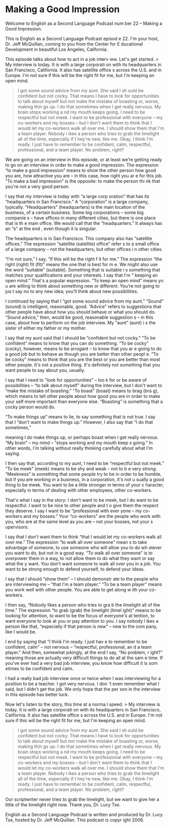 # Making a Good Impression

Welcome to English as a Second Language Podcast num ber 22 – Making a Good Impression.  

This is English as a Second Language Podcast episod e 22. I'm your host, Dr. Jeff McQuillan, coming to you from the Center for E ducational Development in beautiful Los Angeles, California.  

This episode talks about how to act in a job interv iew. Let's get started. > My interview is today. It is with a large corporati on with its headquarters in San Francisco, California. It also has satellite office s across the U.S. and in Europe. I'm not sure if this will be the right fit for me, but I'm keeping an open mind.  
> I got some sound advice from my aunt. She said I sh ould be confident but not cocky. That means I have to look for opportunities to talk about myself but not make the mistake of boasting or, worse, making thin gs up. I do that sometimes when I get really nervous. My brain stops working a nd my mouth keeps going. 
> I need to be respectful but not meek. I want to be professional with everyone – my co-workers and my bosses – but I don't want them  to think that I would let my co-workers walk all over me. 
> I should show them that I'm a team player. Nobody l ikes a person who tries to grab the limelight all of the time, especially if t hey're new, like me. 
> Okay, I think I'm ready. I just have to remember to  be confident, calm, respectful, professional, and a team player. No problem, right?

We are going on an interview in this episode, or at  least we’re getting ready to go on an interview in order to make a good impression.  The expression “to make a good impression” means to show the other person how  good you are, how attractive you are – in this case, how right you ar e for this job. “To make a bad impression” is the opposite: to make the person thi nk that you're not a very good person.  

I say that my interview is today with “a large corp oration” that has its “headquarters in San Francisco.” A “corporation” is  a large company, typically. “Headquarters” (headquarters) is the main location of the business, of a certain business. Some big corporations – some big companie s – have offices in many different cities, but there is one place that is th e main office. We would call that the “headquarters.” It always has an “s” at the end , even though it is singular.  

The headquarters is in San Francisco. This company also has “satellite offices.” The expression “satellite (satellite) office” refer s to a small office of a large company – not the headquarters, but other offices i n other cities.  

“I'm not sure,” I say, “if this will be the right f it for me.” The expression “the right (right) fit (fit)” means the one that is best for m e. We might also use the word “suitable” (suitable). Something that is suitable i s something that matches your qualifications and your interests. I say that I'm “ keeping an open mind.” That's a popular expression. “To keep an open mind” means yo u are willing to think about something new or different. You're not going to jus t say no to any new idea; you'll think about new possibilities.  

I continued by saying that I “got some sound advice  from my aunt.” “Sound” (sound) is intelligent, reasonable, good. “Advice” refers to suggestions that other people have about how you should behave or what you  should do. “Sound advice,” then, would be good, reasonable suggestion s – in this case, about how to perform on the job interview. My “aunt” (aunt) i s the sister of either my father or my mother.  

I say that my aunt said that I should be “confident  but not cocky.” “To be confident” means to know that you can do something.  “To be cocky” (cocky), however, means to be arrogant – to know that you ar e going to do a good job but to behave as though you are better than other peopl e. “To be cocky” means to think that you are the best or you are better than most other people. It's not a positive thing. It's definitely not something that you want people to say about you, usually.  

I say that I need to “look for opportunities” – loo k for or be aware of possibilities – “to talk about myself” during the interview, but I don't want to “make the mistake of boasting.” “To boast” (boast) means to brag (bra g), which means to tell other people about how good you are in order to make your self more important than everyone else. “Boasting” is something that a cocky  person would do.  

“To make things up” means to lie, to say something that is not true. I say that I “don't want to make things up.” However, I also say  that “I do that sometimes,”  

meaning I do make things up, or perhaps boast when I get really nervous. “My brain” – my mind – “stops working and my mouth keep s going.” In other words, I'm talking without really thinking carefully about  what I'm saying.  

I then say that, according to my aunt, I need to be  “respectful but not meek.” “To be meek” (meek) means to be shy and weak – not to b e very strong. “Meekness” is something that some people try to be in order to  be humble, but if you are working in a business, in a corporation, it's not u sually a good thing to be meek. You want to be a little stronger in terms of your c haracter, especially in terms of dealing with other employees, other co-workers.  

That's what I say in the story: I don't want to be meek, but I do want to be respectful. I want to be nice to other people and t o give them the respect they deserve. I say I want to be “professional with ever yone – my co-workers and my bosses.” Your “co-workers” are the people who work with you, who are at the same level as you are – not your bosses, not your s upervisors.  

I say that I don't want them to think “that I would  let my co-workers walk all over me.” The expression “to walk all over someone” mean s to take advantage of someone, to use someone who will allow you to do wh atever you want to do, but not in a good way. “To walk all over someone” is to  overpower them in a way, to not allow them to do what they want or say what the y want. You don't want someone to walk all over you in a job. You want to be strong enough to defend yourself, to defend your ideas.  

I say that I should “show them” – I should demonstr ate to the people who are interviewing me – “that I'm a team player.” “To be a team player” means you work well with other people. You are able to get along w ith your co-workers.  

I then say, “Nobody likes a person who tries to gra b the limelight all of the time.” The expression “to grab (grab) the limelight (limel ight)” means to be looking for attention, to want to be the focus of everyone's at tention, to want everyone to look at you or pay attention to you. I say nobody l ikes a person like that, “especially if that person is new” – new to the com pany, like I would be.  

I end by saying that “I think I'm ready. I just hav e to remember to be confident, calm” – not nervous – “respectful, professional, an d a team player.” And then, somewhat jokingly, at the end I say, “No problem, r ight?” meaning those are actually very difficult things to do all at the sam e time. If you've ever had a very bad job interview, you know how difficult it is som etimes to be confident and calm.  

I had a really bad job interview once or twice when  I was interviewing for a position to be a teacher. I got very nervous. I don 't even remember what I said, but I didn't get the job. We only hope that the per son in the interview in this episode has better luck.  

Now let's listen to the story, this time at a norma l speed.  > My interview is today. It is with a large corporati on with its headquarters in San Francisco, California. It also has satellite office s across the U.S. and in Europe. I'm not sure if this will be the right fit for me, but I'm keeping an open mind.  
> I got some sound advice from my aunt. She said I sh ould be confident but not cocky. That means I have to look for opportunities to talk about myself but not make the mistake of boasting or, worse, making thin gs up. I do that sometimes when I get really nervous. My brain stops working a nd my mouth keeps going. 
> I need to be respectful but not meek. I want to be professional with everyone – my co-workers and my bosses – but I don't want them  to think that I would let my co-workers walk all over me. 
> I should show them that I'm a team player. Nobody l ikes a person who tries to grab the limelight all of the time, especially if t hey're new, like me. 
> Okay, I think I'm ready. I just have to remember to  be confident, calm, respectful, professional, and a team player. No problem, right?

Our scriptwriter never tries to grab the limelight,  but we want to give her a little of the limelight right now. Thank you, Dr. Lucy Tse. 

English as a Second Language Podcast is written and  produced by Dr. Lucy Tse, hosted by Dr. Jeff McQuillan. This podcast is copyr ight 2006.

